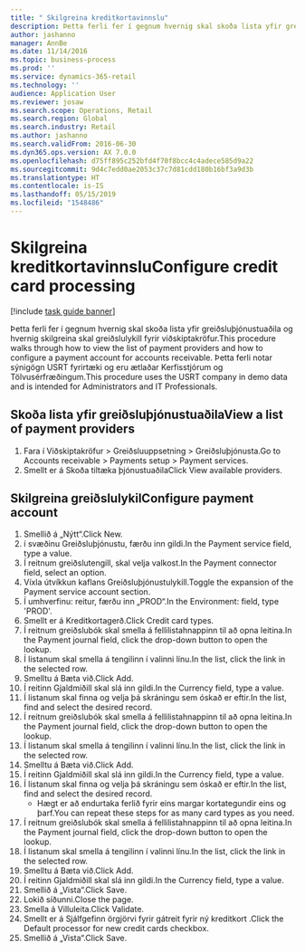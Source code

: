 ```yaml
---
title: " Skilgreina kreditkortavinnslu"
description: Þetta ferli fer í gegnum hvernig skal skoða lista yfir greiðsluþjónustuaðila og hvernig skilgreina skal greiðslulykill fyrir viðskiptakröfur.
author: jashanno
manager: AnnBe
ms.date: 11/14/2016
ms.topic: business-process
ms.prod: ''
ms.service: dynamics-365-retail
ms.technology: ''
audience: Application User
ms.reviewer: josaw
ms.search.scope: Operations, Retail
ms.search.region: Global
ms.search.industry: Retail
ms.author: jashanno
ms.search.validFrom: 2016-06-30
ms.dyn365.ops.version: AX 7.0.0
ms.openlocfilehash: d75ff895c252bfd4f70f8bcc4c4adece585d9a22
ms.sourcegitcommit: 9d4c7edd0ae2053c37c7d81cdd180b16bf3a9d3b
ms.translationtype: HT
ms.contentlocale: is-IS
ms.lasthandoff: 05/15/2019
ms.locfileid: "1548486"
---
```

# <a name="configure-credit-card-processing"></a><span data-ttu-id="1aa7f-103"> Skilgreina kreditkortavinnslu</span><span class="sxs-lookup"><span data-stu-id="1aa7f-103">Configure credit card processing</span></span>

[!include [task guide banner](../includes/task-guide-banner.md)]

<span data-ttu-id="1aa7f-104">Þetta ferli fer í gegnum hvernig skal skoða lista yfir greiðsluþjónustuaðila og hvernig skilgreina skal greiðslulykill fyrir viðskiptakröfur.</span><span class="sxs-lookup"><span data-stu-id="1aa7f-104">This procedure walks through how to view the list of payment providers and how to configure a payment account for accounts receivable.</span></span> <span data-ttu-id="1aa7f-105">Þetta ferli notar sýnigögn USRT fyrirtæki og eru ætlaðar Kerfisstjórum og Tölvusérfræðingum.</span><span class="sxs-lookup"><span data-stu-id="1aa7f-105">This procedure uses the USRT company in demo data and is intended for Administrators and IT Professionals.</span></span>


## <a name="view-a-list-of-payment-providers"></a><span data-ttu-id="1aa7f-106">Skoða lista yfir greiðsluþjónustuaðila</span><span class="sxs-lookup"><span data-stu-id="1aa7f-106">View a list of payment providers</span></span>
1. <span data-ttu-id="1aa7f-107">Fara í Viðskiptakröfur > Greiðsluuppsetning > Greiðsluþjónusta.</span><span class="sxs-lookup"><span data-stu-id="1aa7f-107">Go to Accounts receivable > Payments setup > Payment services.</span></span>
2. <span data-ttu-id="1aa7f-108">Smellt er á Skoða tiltæka þjónustuaðila</span><span class="sxs-lookup"><span data-stu-id="1aa7f-108">Click View available providers.</span></span>

## <a name="configure-payment-account"></a><span data-ttu-id="1aa7f-109">Skilgreina greiðslulykil</span><span class="sxs-lookup"><span data-stu-id="1aa7f-109">Configure payment account</span></span>
1. <span data-ttu-id="1aa7f-110">Smellið á „Nýtt“.</span><span class="sxs-lookup"><span data-stu-id="1aa7f-110">Click New.</span></span>
2. <span data-ttu-id="1aa7f-111">í svæðinu Greiðsluþjónustu, færðu inn gildi.</span><span class="sxs-lookup"><span data-stu-id="1aa7f-111">In the Payment service field, type a value.</span></span>
3. <span data-ttu-id="1aa7f-112">Í reitnum greiðslutengill, skal velja valkost.</span><span class="sxs-lookup"><span data-stu-id="1aa7f-112">In the Payment connector field, select an option.</span></span>
4. <span data-ttu-id="1aa7f-113">Víxla útvíkkun kaflans Greiðsluþjónustulykill.</span><span class="sxs-lookup"><span data-stu-id="1aa7f-113">Toggle the expansion of the Payment service account section.</span></span>
5. <span data-ttu-id="1aa7f-114">Í umhverfinu: reitur, færðu inn „PROD“.</span><span class="sxs-lookup"><span data-stu-id="1aa7f-114">In the Environment: field, type 'PROD'.</span></span>
6. <span data-ttu-id="1aa7f-115">Smellt er á Kreditkortagerð.</span><span class="sxs-lookup"><span data-stu-id="1aa7f-115">Click Credit card types.</span></span>
7. <span data-ttu-id="1aa7f-116">Í reitnum greiðslubók skal smella á fellilistahnappinn til að opna leitina.</span><span class="sxs-lookup"><span data-stu-id="1aa7f-116">In the Payment journal field, click the drop-down button to open the lookup.</span></span>
8. <span data-ttu-id="1aa7f-117">Í listanum skal smella á tengilinn í valinni línu.</span><span class="sxs-lookup"><span data-stu-id="1aa7f-117">In the list, click the link in the selected row.</span></span>
9. <span data-ttu-id="1aa7f-118">Smelltu á Bæta við.</span><span class="sxs-lookup"><span data-stu-id="1aa7f-118">Click Add.</span></span>
10. <span data-ttu-id="1aa7f-119">Í reitinn Gjaldmiðill skal slá inn gildi.</span><span class="sxs-lookup"><span data-stu-id="1aa7f-119">In the Currency field, type a value.</span></span>
11. <span data-ttu-id="1aa7f-120">Í listanum skal finna og velja þá skráningu sem óskað er eftir.</span><span class="sxs-lookup"><span data-stu-id="1aa7f-120">In the list, find and select the desired record.</span></span>
12. <span data-ttu-id="1aa7f-121">Í reitnum greiðslubók skal smella á fellilistahnappinn til að opna leitina.</span><span class="sxs-lookup"><span data-stu-id="1aa7f-121">In the Payment journal field, click the drop-down button to open the lookup.</span></span>
13. <span data-ttu-id="1aa7f-122">Í listanum skal smella á tengilinn í valinni línu.</span><span class="sxs-lookup"><span data-stu-id="1aa7f-122">In the list, click the link in the selected row.</span></span>
14. <span data-ttu-id="1aa7f-123">Smelltu á Bæta við.</span><span class="sxs-lookup"><span data-stu-id="1aa7f-123">Click Add.</span></span>
15. <span data-ttu-id="1aa7f-124">Í reitinn Gjaldmiðill skal slá inn gildi.</span><span class="sxs-lookup"><span data-stu-id="1aa7f-124">In the Currency field, type a value.</span></span>
16. <span data-ttu-id="1aa7f-125">Í listanum skal finna og velja þá skráningu sem óskað er eftir.</span><span class="sxs-lookup"><span data-stu-id="1aa7f-125">In the list, find and select the desired record.</span></span>
    * <span data-ttu-id="1aa7f-126">Hægt er að endurtaka ferlið fyrir eins margar kortategundir eins og þarf.</span><span class="sxs-lookup"><span data-stu-id="1aa7f-126">You can repeat these steps for as many card types as you need.</span></span>  
17. <span data-ttu-id="1aa7f-127">Í reitnum greiðslubók skal smella á fellilistahnappinn til að opna leitina.</span><span class="sxs-lookup"><span data-stu-id="1aa7f-127">In the Payment journal field, click the drop-down button to open the lookup.</span></span>
18. <span data-ttu-id="1aa7f-128">Í listanum skal smella á tengilinn í valinni línu.</span><span class="sxs-lookup"><span data-stu-id="1aa7f-128">In the list, click the link in the selected row.</span></span>
19. <span data-ttu-id="1aa7f-129">Smelltu á Bæta við.</span><span class="sxs-lookup"><span data-stu-id="1aa7f-129">Click Add.</span></span>
20. <span data-ttu-id="1aa7f-130">Í reitinn Gjaldmiðill skal slá inn gildi.</span><span class="sxs-lookup"><span data-stu-id="1aa7f-130">In the Currency field, type a value.</span></span>
21. <span data-ttu-id="1aa7f-131">Smellið á „Vista“.</span><span class="sxs-lookup"><span data-stu-id="1aa7f-131">Click Save.</span></span>
22. <span data-ttu-id="1aa7f-132">Lokið síðunni.</span><span class="sxs-lookup"><span data-stu-id="1aa7f-132">Close the page.</span></span>
23. <span data-ttu-id="1aa7f-133">Smella á Villuleita.</span><span class="sxs-lookup"><span data-stu-id="1aa7f-133">Click Validate.</span></span>
24. <span data-ttu-id="1aa7f-134">Smellt er á Sjálfgefinn örgjörvi fyrir gátreit fyrir ný kreditkort .</span><span class="sxs-lookup"><span data-stu-id="1aa7f-134">Click the Default processor for new credit cards checkbox.</span></span>
25. <span data-ttu-id="1aa7f-135">Smellið á „Vista“.</span><span class="sxs-lookup"><span data-stu-id="1aa7f-135">Click Save.</span></span>

